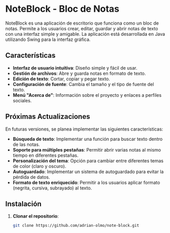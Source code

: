 # NoteBlock - Bloc de Notas

NoteBlock es una aplicación de escritorio que funciona como un bloc de notas. Permite a los usuarios crear, editar, guardar y abrir notas de texto con una interfaz simple y amigable. La aplicación está desarrollada en Java utilizando Swing para la interfaz gráfica.

## Características

- **Interfaz de usuario intuitiva**: Diseño simple y fácil de usar.
- **Gestión de archivos**: Abre y guarda notas en formato de texto.
- **Edición de texto**: Cortar, copiar y pegar texto.
- **Configuración de fuente**: Cambia el tamaño y el tipo de fuente del texto.
- **Menú "Acerca de"**: Información sobre el proyecto y enlaces a perfiles sociales.

## Próximas Actualizaciones

En futuras versiones, se planea implementar las siguientes características:

- **Búsqueda de texto**: Implementar una función para buscar texto dentro de las notas.
- **Soporte para múltiples pestañas**: Permitir abrir varias notas al mismo tiempo en diferentes pestañas.
- **Personalización del tema**: Opción para cambiar entre diferentes temas de color (claro y oscuro).
- **Autoguardado**: Implementar un sistema de autoguardado para evitar la pérdida de datos.
- **Formato de texto enriquecido**: Permitir a los usuarios aplicar formato (negrita, cursiva, subrayado) al texto.


## Instalación

1. **Clonar el repositorio**:
   ```bash
   git clone https://github.com/adrian-olmo/note-block.git
